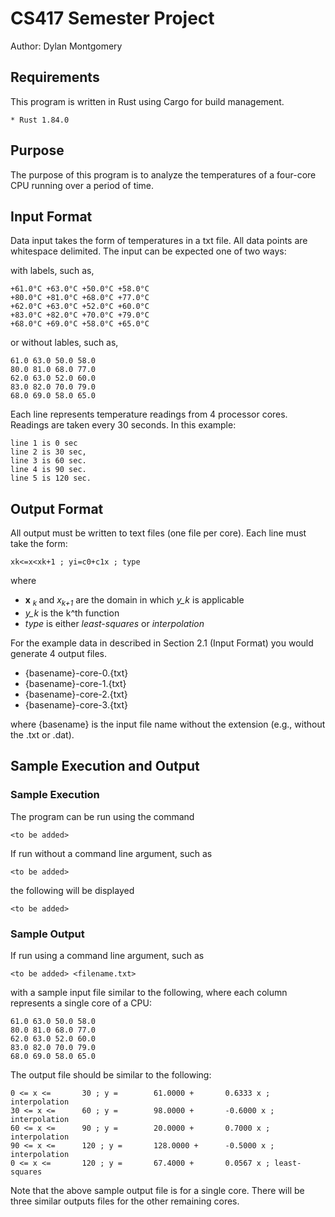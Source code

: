# CS417 Semester Project
Author: Dylan Montgomery

## Requirements

This program is written in Rust using Cargo for build management. 

    * Rust 1.84.0

## Purpose

The purpose of this program is to analyze the temperatures of a four-core CPU running over a period of time. 

## Input Format

Data input takes the form of temperatures in a txt file. All data points are whitespace delimited. The input can be expected one of two ways:

with labels, such as,

    +61.0°C +63.0°C +50.0°C +58.0°C
    +80.0°C +81.0°C +68.0°C +77.0°C
    +62.0°C +63.0°C +52.0°C +60.0°C
    +83.0°C +82.0°C +70.0°C +79.0°C
    +68.0°C +69.0°C +58.0°C +65.0°C

or without lables, such as, 

    61.0 63.0 50.0 58.0
    80.0 81.0 68.0 77.0
    62.0 63.0 52.0 60.0
    83.0 82.0 70.0 79.0
    68.0 69.0 58.0 65.0

Each line represents temperature readings from 4 processor cores. Readings are taken every 30 seconds. In this example:

    line 1 is 0 sec
    line 2 is 30 sec,
    line 3 is 60 sec.
    line 4 is 90 sec.
    line 5 is 120 sec.


## Output Format

All output must be written to text files (one file per core). Each line must take the form:

    xk<=x<xk+1 ; yi=c0+c1x ; type

where
   - __x__ <sub> _k_ </sub> and _x<sub>k+1</sub>_ are the domain in which *y_k* is applicable
   - *y_k* is the k^th function
   - *type* is either *least-squares* or *interpolation*

For the example data in described in Section 2.1 (Input Format) you would generate 4 output files.

   - {basename}-core-0.{txt}
   - {basename}-core-1.{txt}
   - {basename}-core-2.{txt}
   - {basename}-core-3.{txt}

where {basename} is the input file name without the extension (e.g., without the .txt or .dat).


## Sample Execution and Output

### Sample Execution

The program can be run using the command

    <to be added>

If run without a command line argument, such as 

    <to be added>

the following will be displayed

    <to be added>

### Sample Output

If run using a command line argument, such as 

    <to be added> <filename.txt>

with a sample input file similar to the following, where each column 
represents a single core of a CPU:

    61.0 63.0 50.0 58.0
    80.0 81.0 68.0 77.0
    62.0 63.0 52.0 60.0
    83.0 82.0 70.0 79.0
    68.0 69.0 58.0 65.0

The output file should be similar to the following:

    0 <= x <=       30 ; y =        61.0000 +       0.6333 x ; interpolation
    30 <= x <=      60 ; y =        98.0000 +       -0.6000 x ; interpolation
    60 <= x <=      90 ; y =        20.0000 +       0.7000 x ; interpolation
    90 <= x <=      120 ; y =       128.0000 +      -0.5000 x ; interpolation
    0 <= x <=       120 ; y =       67.4000 +       0.0567 x ; least-squares

Note that the above sample output file is for a single core. There will be three similar 
outputs files for the other remaining cores. 
